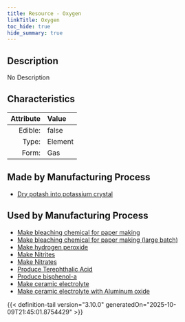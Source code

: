 ```yaml
---
title: Resource - Oxygen
linkTitle: Oxygen
toc_hide: true
hide_summary: true
---
```

<!-- This is generated by the MarsSim HelpGenertor, do not edit. -->

## Description
No Description

## Characteristics

| Attribute      | Value |
|--------:|:------|
|Edible:|false|
|Type:|Element|
|Form:|Gas|
 
## Made by Manufacturing Process

- [Dry potash into potassium crystal](/docs/definitions/process/dry-potash-into-potassium-crystal)

## Used by Manufacturing Process

- [Make bleaching chemical for paper making](/docs/definitions/process/make-bleaching-chemical-for-paper-making)
- [Make bleaching chemical for paper making (large batch)](/docs/definitions/process/make-bleaching-chemical-for-paper-making--large-batch-)
- [Make hydrogen peroxide](/docs/definitions/process/make-hydrogen-peroxide)
- [Make Nitrites](/docs/definitions/process/make-nitrites)
- [Make Nitrates](/docs/definitions/process/make-nitrates)
- [Produce Terephthalic Acid](/docs/definitions/process/produce-terephthalic-acid)
- [Produce bisphenol-a](/docs/definitions/process/produce-bisphenol-a)
- [Make ceramic electrolyte](/docs/definitions/process/make-ceramic-electrolyte)
- [Make ceramic electrolyte with Aluminum oxide](/docs/definitions/process/make-ceramic-electrolyte-with-aluminum-oxide)


    


{{< definition-tail version="3.10.0" generatedOn="2025-10-09T21:45:01.8754429" >}}


